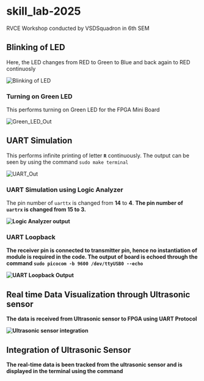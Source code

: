 # skill_lab-2025
RVCE Workshop conducted by VSDSquadron in 6th SEM


## Blinking of LED

Here, the LED changes from RED to Green to Blue and back again to RED continuosly


![Blinking of LED](https://github.com/user-attachments/assets/2345efb1-3ea0-42bf-8cba-09b4c4136e17)


### Turning on Green LED

This performs turning on Green LED for the FPGA Mini Board


![Green_LED_Out](https://github.com/user-attachments/assets/3b0f27c9-aec6-4ed9-9017-9638d3ad36c3)


## UART Simulation

This performs infinite printing of letter **`R`** continuously.
The output can be seen by using the command ``` sudo make terminal ```

![UART_Out](https://github.com/user-attachments/assets/c22421d7-0932-48b2-9d9a-27d9fdd4f4f8)


### UART Simulation using Logic Analyzer 

The pin number of `uarttx` is changed from **14** to  **4**. <b>
The pin number of `uartrx` is changed from **15** to  **3**. <b>

![Logic Analyzer output](https://github.com/user-attachments/assets/f39c7adf-37f8-4abb-a484-b5bf5ab76db3)


### UART Loopback

The receiver pin is connected to transmitter pin, hence no **instantiation** of module is required in the code.
The output of board is echoed through the command **``` sudo picocom -b 9600 /dev/ttyUSB0 --echo ```**

![UART Loopback Output](https://github.com/user-attachments/assets/f88d1d39-1700-4343-ae53-2404b0cdc7a8)


## Real time Data Visualization through Ultrasonic sensor

The data is received from Ultrasonic sensor to FPGA using UART Protocol

![Ultrasonic sensor integration](https://github.com/user-attachments/assets/0efb9588-1f41-4f66-95ae-08263ee9b4a9)



## Integration of Ultrasonic Sensor

The real-time data is been tracked from the ultrasonic sensor and is displayed in the terminal using the command 